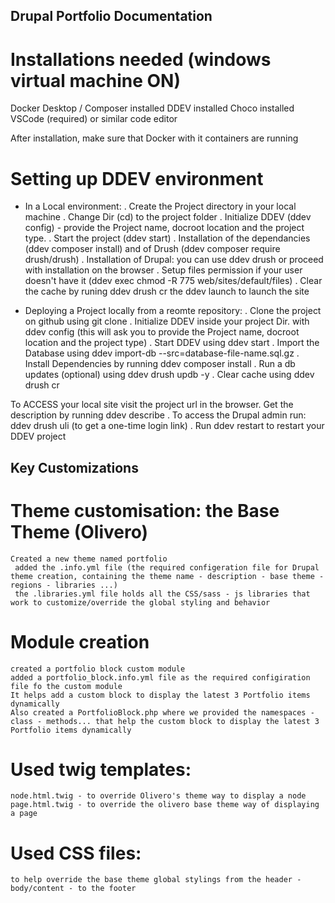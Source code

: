 ## Drupal Portfolio Documentation

# Installations needed (windows virtual machine ON)
Docker Desktop / Composer installed
DDEV installed
Choco installed
VSCode (required) or similar code editor

After installation, make sure that Docker with it containers are running


# Setting up DDEV environment

- In a Local environment:
. Create the Project directory in your local machine
. Change Dir  (cd) to the project folder
. Initialize DDEV (ddev config) - provide the Project name, docroot location and the project type.
. Start the project (ddev start)
. Installation of the dependancies (ddev composer install) and of Drush (ddev composer require drush/drush)
. Installation of Drupal: you can use ddev drush or proceed with installation on the browser
. Setup files permission if your user doesn't have it (ddev exec chmod -R 775 web/sites/default/files)
. Clear the cache by runing ddev drush cr the ddev launch to launch the site


- Deploying a Project locally from a reomte repository:
. Clone the project on github using git clone <repository-url>
. Initialize DDEV inside your project Dir. with ddev config (this will ask you to provide the Project name, docroot location and the project type)
. Start DDEV using ddev start
. Import the Database using ddev import-db --src=database-file-name.sql.gz
. Install Dependencies by running ddev composer install
. Run a db updates (optional) using ddev drush updb -y
. Clear cache using ddev drush cr

To ACCESS your local site visit the project url in the browser. Get the description by running ddev describe
. To access the Drupal admin run: ddev drush uli (to get a one-time login link)
. Run ddev restart to restart your DDEV project



## Key Customizations

# Theme customisation: the Base Theme (Olivero)
    Created a new theme named portfolio
     added the .info.yml file (the required configeration file for Drupal theme creation, containing the theme name - description - base theme - regions - libraries ...)
     the .libraries.yml file holds all the CSS/sass - js libraries that work to customize/override the global styling and behavior

# Module creation
    created a portfolio block custom module
    added a portfolio_block.info.yml file as the required configiration file fo the custom module
    It helps add a custom block to display the latest 3 Portfolio items dynamically
    Also created a PortfolioBlock.php where we provided the namespaces - class - methods... that help the custom block to display the latest 3 Portfolio items dynamically

# Used twig templates:
    node.html.twig - to override Olivero's theme way to display a node
    page.html.twig - to override the olivero base theme way of displaying a page

# Used CSS files:
    to help override the base theme global stylings from the header - body/content - to the footer
  
